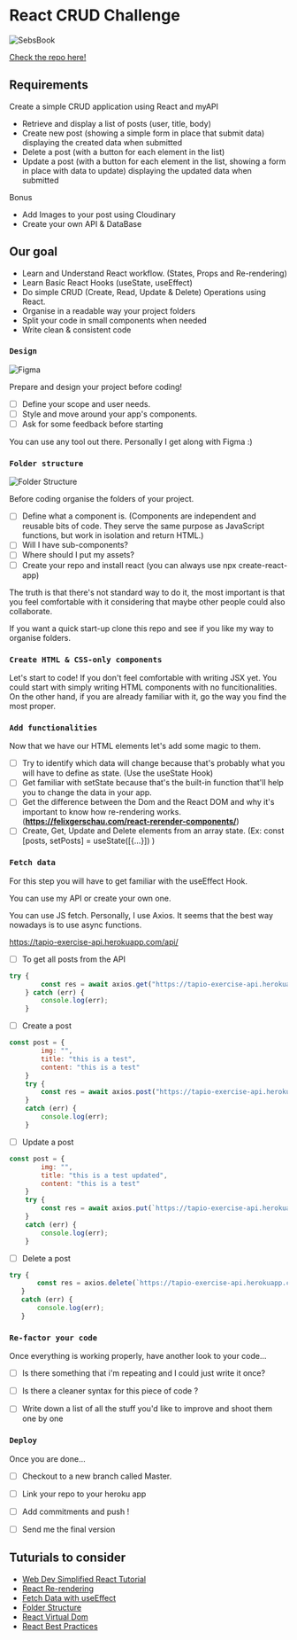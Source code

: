 # React CRUD Challenge

![SebsBook](./imgs/sebsbook.png?raw=true "SebsBook")

[Check the repo here!](https://github.com/sebherrerabe/tapio-exercise)

## Requirements

Create a simple CRUD application using React and myAPI

- Retrieve and display a list of posts (user, title, body)
- Create new post (showing a simple form in place that submit data) displaying
the created data when submitted
- Delete a post (with a button for each element in the list)
- Update a post (with a button for each element in the list, showing a form in
place with data to update) displaying the updated data when submitted

Bonus

- Add Images to your post using Cloudinary
- Create your own API & DataBase


## Our goal

- Learn and Understand React workflow. (States, Props and Re-rendering)
- Learn Basic React Hooks (useState, useEffect)
- Do simple CRUD (Create, Read, Update & Delete) Operations using React.
- Organise in a readable way your project folders
- Split your code in small components when needed
- Write clean & consistent code

### `Design`

![Figma](./imgs/figma.png?raw=true "Figma")

Prepare and design your project before coding! 

- [ ] Define your scope and user needs.
- [ ] Style and move around your app's components.
- [ ] Ask for some feedback before starting

You can use any tool out there. Personally I get along with Figma :)

### `Folder structure`
![Folder Structure](https://i.stack.imgur.com/741Ng.png)

Before coding organise the folders of your project. 

- [ ] Define what a component is. (Components are independent and reusable bits of code. They serve the same purpose as JavaScript functions, but work in isolation and return HTML.)
- [ ] Will I have sub-components?
- [ ] Where should I put my assets?
- [ ] Create your repo and install react (you can always use npx create-react-app)

The truth is that there's not standard way to do it, the most important is that you feel comfortable with it considering that maybe other people could also collaborate.

If you want a quick start-up clone this repo and see if you like my way to organise folders.

### `Create HTML & CSS-only components`

Let's start to code! 
If you don't feel comfortable with writing JSX yet. You could start with simply writing HTML components with no funcitionalities. On the other hand, if you are already familiar with it, go the way you find the most proper.


### `Add functionalities`

Now that we have our HTML elements let's add some magic to them.

- [ ] Try to identify which data will change because that's probably what you will have to define as state. (Use the useState Hook)
- [ ] Get familiar with setState because that's the built-in function that'll help you to change the data in your app.
- [ ] Get the difference between the Dom and the React DOM and why it's important to know how re-rendering works. (**https://felixgerschau.com/react-rerender-components/**)
- [ ] Create, Get, Update and Delete elements from an array state. (Ex: const [posts, setPosts] = useState([{...}]) )

### `Fetch data`

For this step you will have to get familiar with the useEffect Hook.

You can use my API or create your own one.

You can use JS fetch. Personally, I use Axios. It seems that the best way nowadays is to use async functions.

https://tapio-exercise-api.herokuapp.com/api/

- [ ] To get all posts from the API

```js
try {
        const res = await axios.get("https://tapio-exercise-api.herokuapp.com/api/posts");
    } catch (err) {
        console.log(err);
    }
```


- [ ] Create a post

```js
const post = {
        img: "",
        title: "this is a test",
        content: "this is a test"
    }
    try {
        const res = await axios.post("https://tapio-exercise-api.herokuapp.com/api/posts", post);
    }
    catch (err) {
        console.log(err);
    }
```



- [ ] Update a post

```js
const post = {
        img: "",
        title: "this is a test updated",
        content: "this is a test"
    }
    try {
        const res = await axios.put(`https://tapio-exercise-api.herokuapp.com/api/posts/${post.id}`, post);
    }
    catch (err) {
        console.log(err);
    }
```


- [ ] Delete a post

 ```js
 try {
        const res = axios.delete(`https://tapio-exercise-api.herokuapp.com/api/posts/${post.id}`);
    }
    catch (err) {
        console.log(err);
    }
 ```

### `Re-factor your code`

Once everything is working properly, have another look to your code...

- [ ] Is there something that i'm repeating and I could just write it once?
- [ ] Is there a cleaner syntax for this piece of code ?
- [ ] Write down a list of all the stuff you'd like to improve and shoot them one by one


### `Deploy`

Once you are done...

- [ ] Checkout to a new branch called Master.
- [ ] Link your repo to your heroku app
- [ ] Add commitments and push !
- [ ] Send me the final version


## Tuturials to consider


- [Web Dev Simplified React Tutorial](https://www.youtube.com/watch?v=hQAHSlTtcmY&t=1372s)
- [React Re-rendering](https://www.youtube.com/watch?v=0iNDB-2fg8A)
- [Fetch Data with useEffect](https://www.youtube.com/watch?v=bYFYF2GnMy8)
- [Folder Structure](https://www.youtube.com/watch?v=XEO3mFvrDx0)
- [React Virtual Dom](https://www.youtube.com/watch?v=Iw2BLUjQo1E)
- [React Best Practices](https://www.youtube.com/watch?v=5r4LlVAFrd0)

